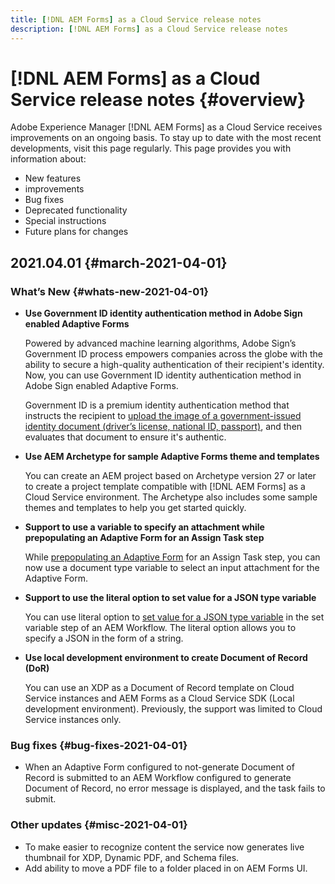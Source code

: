 ```yaml
---
title: [!DNL AEM Forms] as a Cloud Service release notes
description: [!DNL AEM Forms] as a Cloud Service release notes
---
```


# [!DNL AEM Forms] as a Cloud Service release notes {#overview}

Adobe Experience Manager [!DNL AEM Forms] as a Cloud Service receives improvements on an ongoing basis. To stay up to date with the most recent developments, visit this page regularly. This page provides you with information about:

* New features
* improvements
* Bug fixes
* Deprecated functionality
* Special instructions
* Future plans for changes

## 2021.04.01 {#march-2021-04-01}

### What’s New {#whats-new-2021-04-01}

* **Use Government ID identity authentication method in Adobe Sign enabled Adaptive Forms**

  Powered by advanced machine learning algorithms, Adobe Sign’s Government ID process empowers companies across the globe with the ability to secure a high-quality authentication of their recipient's identity. Now, you can use Government ID identity authentication method in Adobe Sign enabled Adaptive Forms.

  Government ID is a premium identity authentication method that instructs the recipient to [upload the image of a government-issued identity document (driver’s license, national ID, passport)](https://helpx.adobe.com/in/sign/using/adobesign-authentication-government-id.html), and then evaluates that document to ensure it's authentic.

* **Use AEM Archetype for sample Adaptive Forms theme and templates**
  
  You can create an AEM project based on Archetype version 27 or later to create a project template compatible with [!DNL AEM Forms] as a Cloud Service environment. The Archetype also includes some sample themes and templates to help you get started quickly.

* **Support to use a variable to specify an attachment while prepopulating an Adaptive Form for an Assign Task step**

  While [prepopulating an Adaptive Form](aem-forms-workflow-step-reference.md) for an Assign Task step, you can now use a document type variable to select an input attachment for the Adaptive Form.

* **Support to use the literal option to set value for a JSON type variable**

  You can use literal option to [set value for a JSON type variable](variable-in-aem-workflows.md) in the set variable step of an AEM Workflow. The literal option allows you to specify a JSON in the form of a string.

* **Use local development environment to create Document of Record (DoR)**

  You can use an XDP as a Document of Record template on Cloud Service instances and AEM Forms as a Cloud Service SDK (Local development environment). Previously, the support was limited to Cloud Service instances only.


### Bug fixes {#bug-fixes-2021-04-01}

* When an Adaptive Form configured to not-generate Document of Record is submitted to an AEM Workflow configured to generate Document of Record, no error message is displayed, and the task fails to submit.  

### Other updates {#misc-2021-04-01}

* To make easier to recognize content the service now generates live thumbnail for XDP, Dynamic PDF, and Schema files.
* Add ability to move a PDF file to a folder placed in on AEM Forms UI.
